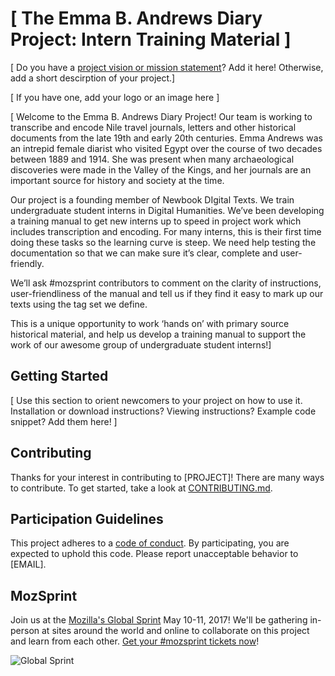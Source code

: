 # [ The Emma B. Andrews Diary Project: Intern Training Material ]

[ Do you have a [project vision or mission statement](https://mozilla.github.io/open-leadership-training-series/articles/introduction-to-open-leadership/stating-your-project-vision/)? Add it here! Otherwise, add a short descirption of your project.]

[ If you have one, add your logo or an image here ]

[ Welcome to the Emma B. Andrews Diary Project! Our team is working to transcribe and encode Nile travel journals, letters and other historical documents from the late 19th and early 20th centuries. Emma Andrews was an intrepid female diarist who visited Egypt over the course of two decades between 1889 and 1914. She was present when many archaeological discoveries were made in the Valley of the Kings, and her journals are an important source for history and society at the time. 

Our project is a founding member of Newbook DIgital Texts. We train undergraduate student interns in Digital Humanities.  We’ve been developing a training manual to get new interns up to speed in project work which includes transcription and encoding. For many interns, this is their first time doing these tasks so the learning curve is steep. We need help testing the documentation so that we can make sure it’s clear, complete and user-friendly.

We’ll ask #mozsprint contributors to comment on the clarity of instructions, user-friendliness of the manual and tell us if they find it easy to mark up our texts using the tag set we define.

This is a unique opportunity to work ‘hands on’ with primary source historical material, and help us develop a training manual to support the work of our awesome group of undergraduate student interns!]

## Getting Started

[ Use this section to orient newcomers to your project on how to use it. Installation or download instructions? Viewing instructions? Example code snippet? Add them here! ]

## Contributing

Thanks for your interest in contributing to [PROJECT]! There are many ways to contribute. To get started, take a look at [CONTRIBUTING.md](CONTRIBUTING.md).

## Participation Guidelines

This project adheres to a [code of conduct](CODE_OF_CONDUCT.md). By participating, you are expected to uphold this code. Please report unacceptable behavior to [EMAIL].

## MozSprint

Join us at the [Mozilla's Global Sprint](http://mzl.la/global-sprint/) May 10-11, 2017! We'll be gathering in-person at sites around the world and online to collaborate on this project and learn from each other. [Get your #mozsprint tickets now](http://mzl.la/global-sprint/)!

![Global Sprint](https://user-images.githubusercontent.com/617994/37716586-3b0397a0-2cf5-11e8-8c6f-bad01f67f50e.jpg)
